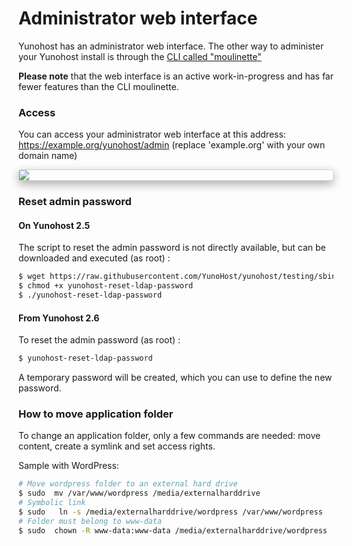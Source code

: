 # Administrator web interface

Yunohost has an administrator web interface. The other way to administer your Yunohost install is through the [CLI called "moulinette"](/moulinette)

**Please note** that the web interface is an active work-in-progress and has far fewer features than the CLI moulinette.

### Access

You can access your administrator web interface at this address: https://example.org/yunohost/admin (replace 'example.org' with your own domain name)

<div class="text-center" style="max-width:100%;border-radius: 5px;border: 1px solid rgba(0,0,0,0.15);box-shadow: 0 5px 15px rgba(0,0,0,0.35);">
<img src="/images/manage_en.png" style="max-width:100%;">
</div>

### Reset admin password

#### On Yunohost 2.5

The script to reset the admin password is not directly available, but can be downloaded and executed (as root) :

```bash
$ wget https://raw.githubusercontent.com/YunoHost/yunohost/testing/sbin/yunohost-reset-ldap-password
$ chmod +x yunohost-reset-ldap-password
$ ./yunohost-reset-ldap-password
```

#### From Yunohost 2.6

To reset the admin password (as root) :

```bash
$ yunohost-reset-ldap-password
```

A temporary password will be created, which you can use to define the new password.

### How to move application folder

To change an application folder, only a few commands are needed: move content, create a symlink and set access rights.

Sample with WordPress:
```bash
# Move wordpress folder to an external hard drive
$ sudo  mv /var/www/wordpress /media/externalharddrive 
# Symbolic link
$ sudo   ln -s /media/externalharddrive/wordpress /var/www/wordpress
# Folder must belong to www-data
$ sudo  chown -R www-data:www-data /media/externalharddrive/wordpress
```
